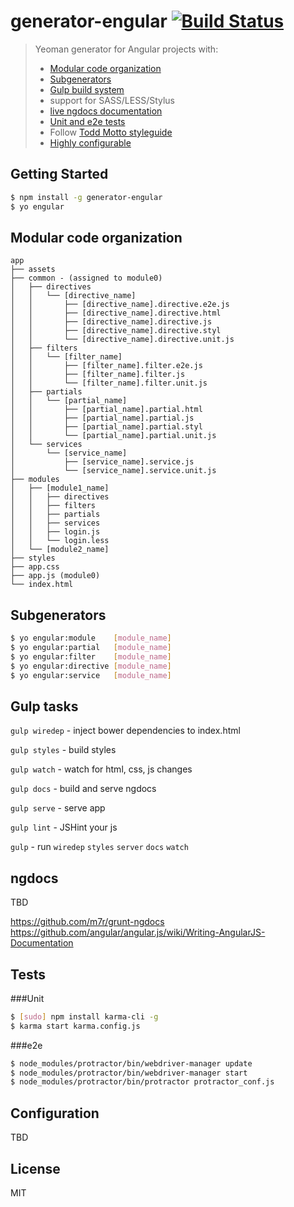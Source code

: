 # generator-engular [![Build Status](https://secure.travis-ci.org/elmccd/generator-engular.png?branch=master)](https://travis-ci.org/elmccd/generator-engular)

> Yeoman generator for Angular projects with:
> * [Modular code organization](#modular-code-organization)
> * [Subgenerators](#subgenerators)
> * [Gulp build system](#Gulp-tasks)
> * support for SASS/LESS/Stylus
> * [live ngdocs documentation](#ngdocs)
> * [Unit and e2e tests](#tests)
> * Follow [Todd Motto styleguide](http://toddmotto.com/opinionated-angular-js-styleguide-for-teams/)
> * [Highly configurable](#configuration)

## Getting Started

```bash
$ npm install -g generator-engular
$ yo engular
```

## Modular code organization
```
app
├── assets
├── common - (assigned to module0)
│   ├── directives
│   │   └── [directive_name]
│   │       ├── [directive_name].directive.e2e.js
│   │       ├── [directive_name].directive.html
│   │       ├── [directive_name].directive.js
│   │       ├── [directive_name].directive.styl
│   │       └── [directive_name].directive.unit.js
│   ├── filters
│   │   └── [filter_name]
│   │       ├── [filter_name].filter.e2e.js
│   │       ├── [filter_name].filter.js
│   │       └── [filter_name].filter.unit.js
│   ├── partials
│   │   └── [partial_name]
│   │       ├── [partial_name].partial.html
│   │       ├── [partial_name].partial.js
│   │       ├── [partial_name].partial.styl
│   │       └── [partial_name].partial.unit.js
│   └── services
│       └── [service_name]
│           ├── [service_name].service.js
│           └── [service_name].service.unit.js
├── modules
│   ├── [module1_name]
│   │   ├── directives
│   │   ├── filters
│   │   ├── partials
│   │   ├── services
│   │   ├── login.js
│   │   └── login.less
│   └── [module2_name]
├── styles
├── app.css
├── app.js (module0)
└── index.html

```

## Subgenerators

```bash
$ yo engular:module    [module_name]
$ yo engular:partial   [module_name]
$ yo engular:filter    [module_name]
$ yo engular:directive [module_name]
$ yo engular:service   [module_name]
```

## Gulp tasks

`gulp wiredep` - inject bower dependencies to index.html

`gulp styles` - build styles

`gulp watch` - watch for html, css, js changes

`gulp docs` - build and serve ngdocs

`gulp serve` - serve app

`gulp lint` - JSHint your js

`gulp` - run `wiredep` `styles` `server` `docs` `watch`


## ngdocs
TBD

https://github.com/m7r/grunt-ngdocs
https://github.com/angular/angular.js/wiki/Writing-AngularJS-Documentation

## Tests
###Unit
```bash
$ [sudo] npm install karma-cli -g
$ karma start karma.config.js
```

###e2e
```bash
$ node_modules/protractor/bin/webdriver-manager update
$ node_modules/protractor/bin/webdriver-manager start
$ node_modules/protractor/bin/protractor protractor_conf.js
```

## Configuration
TBD

## License

MIT
